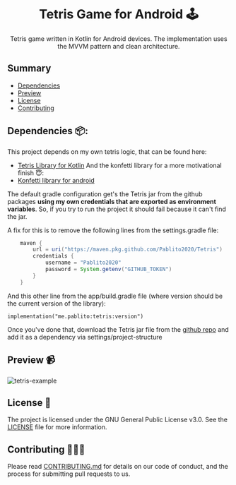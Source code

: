 <h1 align="center">Tetris Game for Android 🕹️</h1>
<p align="center">
Tetris game written in Kotlin for Android devices. The implementation uses the MVVM pattern and clean architecture.
</p>

## Summary

  - [Dependencies](#dependencies-)
  - [Preview](#preview-)
  - [License](#license-)
  - [Contributing](#contributing-)

## Dependencies 📦:
This project depends on my own tetris logic, that can be found here:
 - [Tetris Library for Kotlin](https://github.com/Pablito2020/Tetris)
And the konfetti library for a more motivational finish 😇:
 - [Konfetti library for android](https://github.com/DanielMartinus/Konfetti)

The default gradle configuration get's the Tetris jar from the github packages **using my own credentials that are exported as environment variables**. So, if you try to run the project it should fail because it can't find the jar.

A fix for this is to remove the following lines from the settings.gradle file:
```groovy
    maven {
        url = uri("https://maven.pkg.github.com/Pablito2020/Tetris")
        credentials {
            username = "Pablito2020"
            password = System.getenv("GITHUB_TOKEN")
        }
    }
```
And this other line from the app/build.gradle file (where version should be the current version of the library):
```
implementation("me.pablito:tetris:version")
```

Once you've done that, download the Tetris jar file from the [github repo](https://github.com/Pablito2020/Tetris) and add it as a dependency via settings/project-structure

## Preview 📹
![tetris-example](https://user-images.githubusercontent.com/18640261/170821575-a6abe1f3-3d65-4ba7-ad77-9202c236d285.gif)

## License 📖
The project is licensed under the GNU General Public License v3.0. See the [LICENSE](LICENSE) file for more information.

## Contributing 🧑‍🤝‍🧑
Please read [CONTRIBUTING.md](.github/CONTRIBUTING.md) for details on our code of conduct, and the process for submitting pull requests to us.
